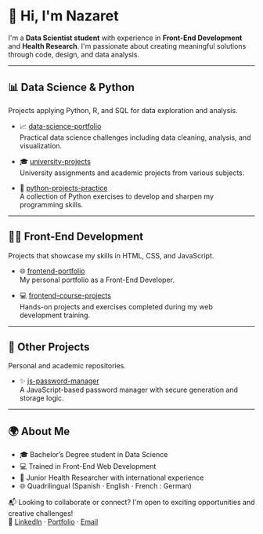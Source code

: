 # 👋 Hi, I'm Nazaret

I'm a **Data Scientist student** with experience in **Front-End Development** and **Health Research**. I'm passionate about creating meaningful solutions through code, design, and data analysis.

---

## 📊 Data Science & Python
Projects applying Python, R, and SQL for data exploration and analysis.

- 📈 [data-science-portfolio](https://github.com/NachiBasaldella/data-science-portfolio)  
  Practical data science challenges including data cleaning, analysis, and visualization.

- 🎓 [university-projects](https://github.com/NachiBasaldella/university-projects)  
  University assignments and academic projects from various subjects.

- 🐍 [python-projects-practice](https://github.com/NachiBasaldella/python-projects-practice)  
  A collection of Python exercises to develop and sharpen my programming skills.

---
## 👩‍💻 Front-End Development
Projects that showcase my skills in HTML, CSS, and JavaScript.

- 🌐 [frontend-portfolio](https://github.com/NachiBasaldella/frontend-portfolio)  
  My personal portfolio as a Front-End Developer.

- 💻 [frontend-course-projects](https://github.com/NachiBasaldella/frontend-course-projects)  
  Hands-on projects and exercises completed during my web development training.

---
## 🔐 Other Projects
Personal and academic repositories.

- ✨ [js-password-manager](https://github.com/NachiBasaldella/js-password-manager)  
  A JavaScript-based password manager with secure generation and storage logic.

---

## 🌍 About Me
- 🎓 Bachelor’s Degree student in Data Science  
- 💻 Trained in Front-End Web Development  
- 🧬 Junior Health Researcher with international experience  
- 🌐 Quadrilingual (Spanish · English · French : German)

📬 Looking to collaborate or connect? I'm open to exciting opportunities and creative challenges!  
🔗 [LinkedIn](https://www.linkedin.com/in/nazaret-basaldella-720864164/) · [Portfolio](#) · [Email](nazaretbasaldel@gmail.com)

